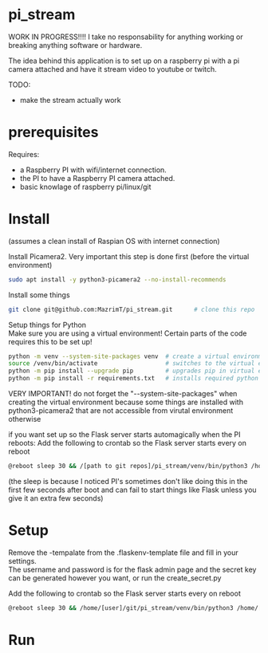# pi_stream
WORK IN PROGRESS!!!!
I take no responsability for anything working or breaking anything software or hardware.

The idea behind this application is to set up on a raspberry pi with a pi camera attached and have it stream video to youtube or twitch.

 
TODO:  
* make the stream actually work

# prerequisites
Requires:
* a Raspberry PI with wifi/internet connection.  
* the PI to have a Raspberry PI camera attached.  
* basic knowlage of raspberry pi/linux/git

# Install
(assumes a clean install of Raspian OS with internet connection)


Install Picamera2. 
Very important this step is done first (before the virtual environment)
```bash
sudo apt install -y python3-picamera2 --no-install-recommends
```

Install some things  
```bash 
git clone git@github.com:MazrimT/pi_stream.git      # clone this repo
```

Setup things for Python  
Make sure you are using a virtual environment! Certain parts of the code requires this to be set up!
```bash
python -m venv --system-site-packages venv  # create a virtual environment
source /venv/bin/activate                   # switches to the virtual environments python enterpreter
python -m pip install --upgrade pip         # upgrades pip in virtual environment to latest version
python -m pip install -r requirements.txt   # installs required python packages
```
VERY IMPORTANT! do not forget the "--system-site-packages" when creating the virtual environment because some things are installed with python3-picamera2 that are not accessible from virutal environment otherwise


if you want set up so the Flask server starts automagically when the PI reboots:
Add the following to crontab so the Flask server starts every on reboot
```bash
@reboot sleep 30 && /[path to git repos]/pi_stream/venv/bin/python3 /home/[user]/git/pi_stream/run.py
```
(the sleep is because I noticed PI's sometimes don't like doing this in the first few seconds after boot and can fail to start things like Flask unless you give it an extra few seconds)

# Setup

Remove the -tempalate from the .flaskenv-template file and fill in your settings.  
The username and password is for the flask admin page and the secret key can be generated however you want, or run the create_secret.py  

Add the following to crontab so the Flask server starts every on reboot
```bash
@reboot sleep 30 && /home/[user]/git/pi_stream/venv/bin/python3 /home/[user]/git/pi_stream/run.py
```

# Run
